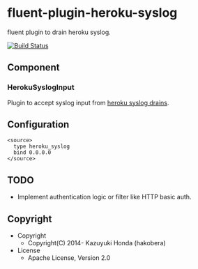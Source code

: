 # fluent-plugin-heroku-syslog

fluent plugin to drain heroku syslog.

[![Build Status](https://travis-ci.org/hakobera/fluent-plugin-heroku-syslog.png?branch=master)](https://travis-ci.org/hakobera/fluent-plugin-heroku-syslog)

## Component

### HerokuSyslogInput

Plugin to accept syslog input from [heroku syslog drains](https://devcenter.heroku.com/articles/logging#syslog-drains).

## Configuration

```
<source>
  type heroku_syslog
  bind 0.0.0.0
</source>
```

## TODO

- Implement authentication logic or filter like HTTP basic auth.

## Copyright

- Copyright
  - Copyright(C) 2014- Kazuyuki Honda (hakobera)
- License
  - Apache License, Version 2.0
